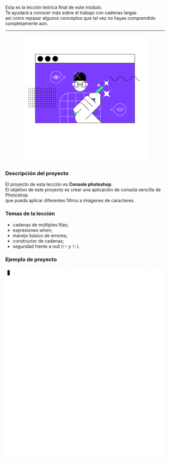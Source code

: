 Esta es la lección teórica final de este módulo.  
Te ayudará a conocer más sobre el trabajo con cadenas largas  
así como repasar algunos conceptos que tal vez no hayas comprendido completamente aún.

----

<p align="center">
    <img src="../../utils/src/main/resources/images/part1/almost.done/game.png" alt="Console photoshop" width="400"/>
</p>

### Descripción del proyecto

El proyecto de esta lección es **Console photoshop**.  
El objetivo de este proyecto es crear una aplicación de consola sencilla de Photoshop  
que pueda aplicar diferentes filtros a imágenes de caracteres.

### Temas de la lección

- cadenas de múltiples filas;
- expresiones when;
- manejo básico de errores;
- constructor de cadenas;
- seguridad frente a null (`!!` y `?:`).

### Ejemplo de proyecto

![Ejemplo de Console photoshop](../../utils/src/main/resources/images/part1/almost.done/game.gif "Ejemplo de Console photoshop")